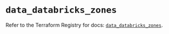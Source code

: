 # `data_databricks_zones`

Refer to the Terraform Registry for docs: [`data_databricks_zones`](https://registry.terraform.io/providers/databricks/databricks/1.52.0/docs/data-sources/zones).
